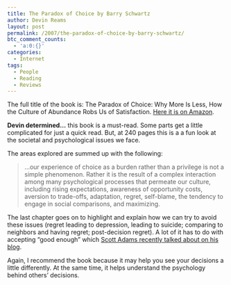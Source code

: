 ```yaml
---
title: The Paradox of Choice by Barry Schwartz
author: Devin Reams
layout: post
permalink: /2007/the-paradox-of-choice-by-barry-schwartz/
btc_comment_counts:
  - 'a:0:{}'
categories:
  - Internet
tags:
  - People
  - Reading
  - Reviews
---
```

The full title of the book is: <span class="highlight">The Paradox of Choice: Why More Is Less, How the Culture of Abundance Robs Us of Satisfaction</span>. [Here it is on Amazon][1].

**Devin determined&#8230;** this book is a must-read. Some parts get a little complicated for just a quick read. But, at 240 pages this is a a fun look at the societal and psychological issues we face.

The areas explored are summed up with the following:

> &#8230;our experience of <span class="highlight">choice as a burden rather than a privilege</span> is not a simple phenomenon. Rather it is the result of a complex interaction among many psychological processes that permeate our culture, including rising expectations, awareness of opportunity costs, aversion to trade-offs, adaptation, regret, self-blame, the tendency to engage in social comparisons, and maximizing.

The last chapter goes on to highlight and explain how we can try to avoid these issues (regret leading to depression, leading to suicide; comparing to neighbors and having regret; post-decision regret). A lot of it has to do with accepting &#8220;good enough&#8221; which [Scott Adams recently talked about on his blog][2].

Again, <span class="highlight">I recommend the book because it may help you see your decisions a little differently</span>. At the same time, it helps understand the psychology behind others&#8217; decisions.

 [1]: http://www.amazon.com/Paradox-Choice-Why-More-Less/dp/0060005688
 [2]: http://dilbertblog.typepad.com/the_dilbert_blog/2007/06/golden_happines.html